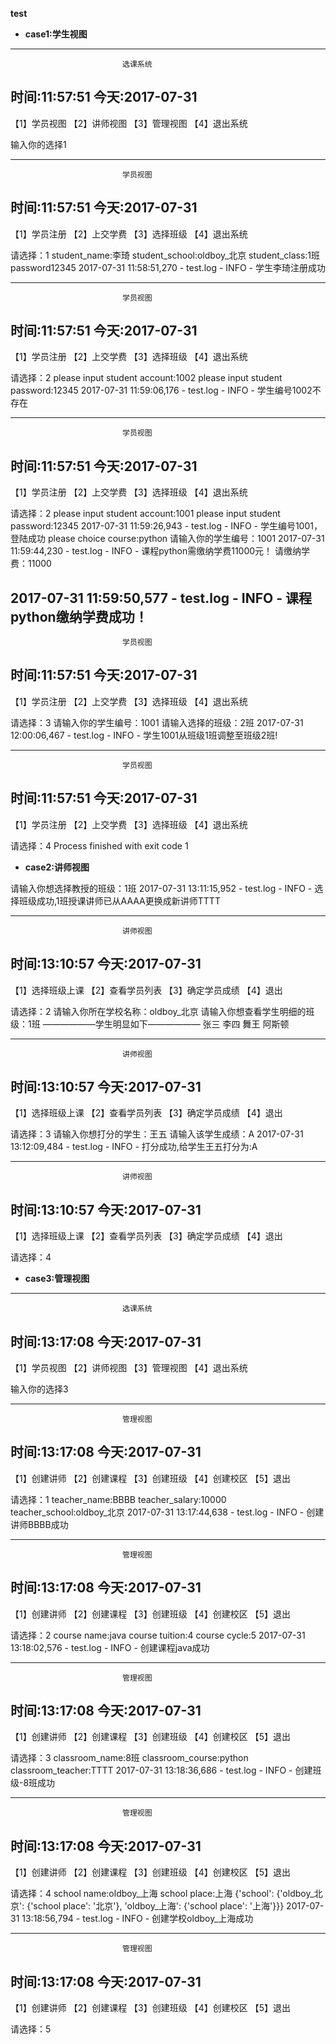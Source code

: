 ﻿**test**

 - **case1:学生视图**

-------------------------------------------------------------------------
                             选课系统

时间:11:57:51                                               今天:2017-07-31
-------------------------------------------------------------------------
【1】学员视图       【2】讲师视图      【3】管理视图        【4】退出系统

输入你的选择1

-------------------------------------------------------------------------
                             学员视图

时间:11:57:51                                           今天:2017-07-31
-------------------------------------------------------------------------
【1】学员注册       【2】上交学费      【3】选择班级        【4】退出系统

请选择：1
student_name:李琦
student_school:oldboy_北京
student_class:1班
password12345
2017-07-31 11:58:51,270 - test.log - INFO - 学生李琦注册成功

-------------------------------------------------------------------------
                             学员视图

时间:11:57:51                                           今天:2017-07-31
-------------------------------------------------------------------------
【1】学员注册       【2】上交学费      【3】选择班级        【4】退出系统

请选择：2
please input student account:1002
please input student password:12345
2017-07-31 11:59:06,176 - test.log - INFO - 学生编号1002不存在

-------------------------------------------------------------------------
                             学员视图

时间:11:57:51                                           今天:2017-07-31
-------------------------------------------------------------------------
【1】学员注册       【2】上交学费      【3】选择班级        【4】退出系统

请选择：2
please input student account:1001
please input student password:12345
2017-07-31 11:59:26,943 - test.log - INFO - 学生编号1001，登陆成功
please choice course:python
请输入你的学生编号：1001
2017-07-31 11:59:44,230 - test.log - INFO - 课程python需缴纳学费11000元！
请缴纳学费：11000

2017-07-31 11:59:50,577 - test.log - INFO - 课程python缴纳学费成功！
-------------------------------------------------------------------------
                             学员视图

时间:11:57:51                                           今天:2017-07-31
-------------------------------------------------------------------------
【1】学员注册       【2】上交学费      【3】选择班级        【4】退出系统

请选择：3
请输入你的学生编号：1001
请输入选择的班级：2班
2017-07-31 12:00:06,467 - test.log - INFO - 学生1001从班级1班调整至班级2班!

-------------------------------------------------------------------------
                             学员视图

时间:11:57:51                                           今天:2017-07-31
-------------------------------------------------------------------------
【1】学员注册       【2】上交学费      【3】选择班级        【4】退出系统

请选择：4
Process finished with exit code 1


 - **case2:讲师视图**

请输入你想选择教授的班级：1班
2017-07-31 13:11:15,952 - test.log - INFO - 选择班级成功,1班授课讲师已从AAAA更换成新讲师TTTT

-------------------------------------------------------------------------
                             讲师视图

时间:13:10:57                                           今天:2017-07-31
-------------------------------------------------------------------------
【1】选择班级上课                   【2】查看学员列表
【3】确定学员成绩                   【4】退出

请选择：2
请输入你所在学校名称：oldboy_北京
请输入你想查看学生明细的班级：1班
——————学生明显如下——————
张三
李四
舞王
阿斯顿

-------------------------------------------------------------------------
                             讲师视图

时间:13:10:57                                           今天:2017-07-31
-------------------------------------------------------------------------
【1】选择班级上课                   【2】查看学员列表
【3】确定学员成绩                   【4】退出

请选择：3
请输入你想打分的学生：王五
请输入该学生成绩：A
2017-07-31 13:12:09,484 - test.log - INFO - 打分成功,给学生王五打分为:A

-------------------------------------------------------------------------
                             讲师视图

时间:13:10:57                                           今天:2017-07-31
-------------------------------------------------------------------------
【1】选择班级上课                   【2】查看学员列表
【3】确定学员成绩                   【4】退出

请选择：4




 - **case3:管理视图**

-------------------------------------------------------------------------
                             选课系统

时间:13:17:08                                               今天:2017-07-31
-------------------------------------------------------------------------
【1】学员视图       【2】讲师视图      【3】管理视图        【4】退出系统

输入你的选择3

-------------------------------------------------------------------------
                             管理视图

时间:13:17:08                                          今天:2017-07-31
-------------------------------------------------------------------------
【1】创建讲师       【2】创建课程      【3】创建班级
【4】创建校区       【5】退出

请选择：1
teacher_name:BBBB
teacher_salary:10000
teacher_school:oldboy_北京
2017-07-31 13:17:44,638 - test.log - INFO - 创建讲师BBBB成功

-------------------------------------------------------------------------
                             管理视图

时间:13:17:08                                          今天:2017-07-31
-------------------------------------------------------------------------
【1】创建讲师       【2】创建课程      【3】创建班级
【4】创建校区       【5】退出

请选择：2
course name:java
course tuition:4
course cycle:5
2017-07-31 13:18:02,576 - test.log - INFO - 创建课程java成功

-------------------------------------------------------------------------
                             管理视图

时间:13:17:08                                          今天:2017-07-31
-------------------------------------------------------------------------
【1】创建讲师       【2】创建课程      【3】创建班级
【4】创建校区       【5】退出

请选择：3
classroom_name:8班
classroom_course:python
classroom_teacher:TTTT
2017-07-31 13:18:36,686 - test.log - INFO - 创建班级-8班成功

-------------------------------------------------------------------------
                             管理视图

时间:13:17:08                                          今天:2017-07-31
-------------------------------------------------------------------------
【1】创建讲师       【2】创建课程      【3】创建班级
【4】创建校区       【5】退出

请选择：4
school name:oldboy_上海
school place:上海
{'school': {'oldboy_北京': {'school place': '北京'}, 'oldboy_上海': {'school place': '上海'}}}
2017-07-31 13:18:56,794 - test.log - INFO - 创建学校oldboy_上海成功

-------------------------------------------------------------------------
                             管理视图

时间:13:17:08                                          今天:2017-07-31
-------------------------------------------------------------------------
【1】创建讲师       【2】创建课程      【3】创建班级
【4】创建校区       【5】退出

请选择：5